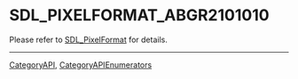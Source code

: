 # SDL_PIXELFORMAT_ABGR2101010

Please refer to [SDL_PixelFormat](SDL_PixelFormat) for details.

----
[CategoryAPI](CategoryAPI), [CategoryAPIEnumerators](CategoryAPIEnumerators)

